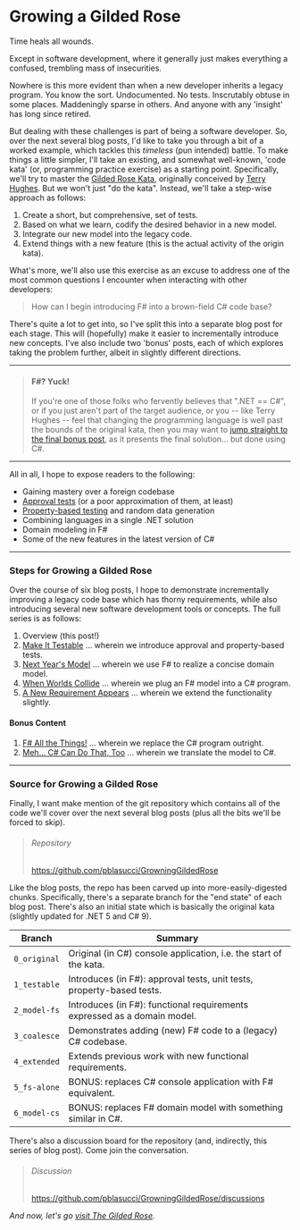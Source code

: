 Growing a Gilded Rose
===

Time heals all wounds.

Except in software development, where it generally just makes everything a
confused, trembling mass of insecurities.

Nowhere is this more evident than when a new developer inherits a legacy
program. You know the sort. Undocumented. No tests. Inscrutably obtuse in some
places. Maddeningly sparse in others. And anyone with any 'insight' has long
since retired.

But dealing with these challenges is part of being a software developer. So,
over the next several blog posts, I'd like to take you through a bit of a
worked example, which tackles this _timeless_ (pun intended) battle. To make
things a little simpler, I'll take an existing, and somewhat well-known,
'code kata' (or, programming practice exercise) as a starting point.
Specifically, we'll try to master the [Gilded Rose Kata][9], originally
conceived by [Terry Hughes][8]. But we won't just "do the kata". Instead, we'll
take a step-wise approach as follows:

1. Create a short, but comprehensive, set of tests.
1. Based on what we learn, codify the desired behavior in a new model.
1. Integrate our new model into the legacy code.
1. Extend things with a new feature (this is the actual activity of the origin kata).

What's more, we'll also use this exercise as an excuse to address one of the
most common questions I encounter when interacting with other developers:

> How can I begin introducing F# into a brown-field C# code base?

There's quite a lot to get into, so I've split this into a separate blog post
for each stage. This will (hopefully) make it easier to incrementally introduce
new concepts. I've also include two 'bonus' posts, each of which explores
taking the problem further, albeit in slightly different directions.

---

> #### F#? Yuck!
>
> If you're one of those folks who fervently believes that ".NET == C#", or if
> you just aren't part of the target audience, or you -- like Terry Hughes --
> feel that changing the programming language is well past the bounds of the
> original kata, then you may want to [jump straight to the final bonus post][6],
> as it presents the final solution... but done using C#.

---

All in all, I hope to expose readers to the following:

+ Gaining mastery over a foreign codebase
+ [Approval tests][10] (or a poor approximation of them, at least)
+ [Property-based testing][11] and random data generation
+ Combining languages in a single .NET solution
+ Domain modeling in F#
+ Some of the new features in the latest version of C#

---

### Steps for Growing a Gilded Rose

Over the course of six blog posts, I hope to demonstrate incrementally improving
a legacy code base which has thorny requirements, while also introducing several
new software development tools or concepts. The full series is as follows:

1. Overview (this post!)
1. [Make It Testable][1] ... wherein we introduce approval and property-based tests.
1. [Next Year's Model][2] ... wherein we use F# to realize a concise domain model.
1. [When Worlds Collide][3] ... wherein we plug an F# model into a C# program.
1. [A New Requirement Appears][4] ... wherein we extend the functionality slightly.

#### Bonus Content

1. [F# All the Things!][5] ... wherein we replace the C# program outright.
1. [Meh... C# Can Do That, Too][6] ... wherein we translate the model to C#.

---

### Source for Growing a Gilded Rose

Finally, I want make mention of the git repository which contains all of the
code we'll cover over the next several blog posts (plus all the bits we'll be
forced to skip).

> ###### Repository
>
> https://github.com/pblasucci/GrowningGildedRose

Like the blog posts, the repo has been carved up into more-easily-digested
chunks. Specifically, there's a separate branch for the "end state" of each
blog post. There's also an initial state which is basically the original kata
(slightly updated for .NET 5 and C# 9).

 Branch       | Summary
--------------|-------------------------------------------------------------------------
 `0_original` | Original (in C#) console application, i.e. the start of the kata.
 `1_testable` | Introduces (in F#): approval tests, unit tests, property-based tests.
 `2_model-fs` | Introduces (in F#): functional requirements expressed as a domain model.
 `3_coalesce` | Demonstrates adding (new) F# code to a (legacy) C# codebase.
 `4_extended` | Extends previous work with new functional requirements.
 `5_fs-alone` | BONUS: replaces C# console application with F# equivalent.
 `6_model-cs` | BONUS: replaces F# domain model with something similar in C#.

There's also a discussion board for the repository (and, indirectly, this series
of blog post). Come join the conversation.

> ###### Discussion
>
> https://github.com/pblasucci/GrowningGildedRose/discussions


_And now, let's go [visit The Gilded Rose][1]._


[0]: https://paul.blasuc.ci/posts/grow-a-rose.html
[1]: https://paul.blasuc.ci/posts/rose-1-testable.html
[2]: https://paul.blasuc.ci/posts/rose-2-model-fs.html
[3]: https://paul.blasuc.ci/posts/rose-3-coalesce.html
[4]: https://paul.blasuc.ci/posts/rose-4-extended.html
[5]: https://paul.blasuc.ci/posts/rose-5-fs-alone.html
[6]: https://paul.blasuc.ci/posts/rose-6-model-cs.html
[7]: https://github.com/pblasucci/GrowningGildedRose
[8]: https://twitter.com/TerryHughes
[9]: https://github.com/NotMyself/GildedRose
[10]: https://approvaltests.com/
[11]: https://jessitron.com/2013/04/25/property-based-testing-what-is-it/
